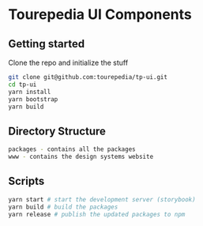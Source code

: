 # Tourepedia UI Components

## Getting started

Clone the repo and initialize the stuff

```bash
git clone git@github.com:tourepedia/tp-ui.git
cd tp-ui
yarn install
yarn bootstrap
yarn build
```

## Directory Structure

```bash
packages - contains all the packages
www - contains the design systems website
```

## Scripts

```bash
yarn start # start the development server (storybook)
yarn build # build the packages
yarn release # publish the updated packages to npm
```

